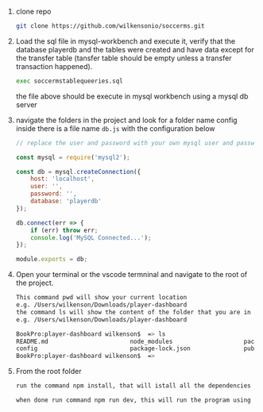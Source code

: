 1. clone repo 
    ```bash
    git clone https://github.com/wilkensonio/soccerms.git
    ```
2. Load the sql file in mysql-workbench and execute it, verify that the database playerdb and the tables were created and have data except for the transfer table (tansfer table should be empty unless a transfer transaction happened). 
    ```bash 
    exec soccermstablequeeries.sql
    ```
    the file above should be execute in mysql workbench using a mysql db server

3. navigate the folders in the project and look for a folder name config inside there is a file name `db.js`  with the configuration below
    ```javascript
    // replace the user and password with your own mysql user and password, keep the quotations

    const mysql = require('mysql2');

    const db = mysql.createConnection({
        host: 'localhost',
        user: '',
        password: '',
        database: 'playerdb'
    });

    db.connect(err => {
        if (err) throw err;
        console.log('MySQL Connected...');
    });

    module.exports = db;
    
    ```

4. Open your terminal or the vscode termninal and navigate to the root of the project. 
    ```bash 
    This command pwd will show your current location
    e.g. /Users/wilkenson/Downloads/player-dashboard
    the command ls will show the content of the folder that you are in
    e.g. /Users/wilkenson/Downloads/player-dashboard

    BookPro:player-dashboard wilkenson$  => ls
    README.md                       node_modules                    package.json                    routes                          server.js
    config                          package-lock.json               public                          server-not-in-use               soccermstablequeries.sql
    BookPro:player-dashboard wilkenson$  => 
    ```
5. From the root folder 
    ```bash 
    run the command npm install, that will istall all the dependencies

    when done run command npm run dev, this will run the program using nodemon to keep track of server changes. 
    ``` 
   

